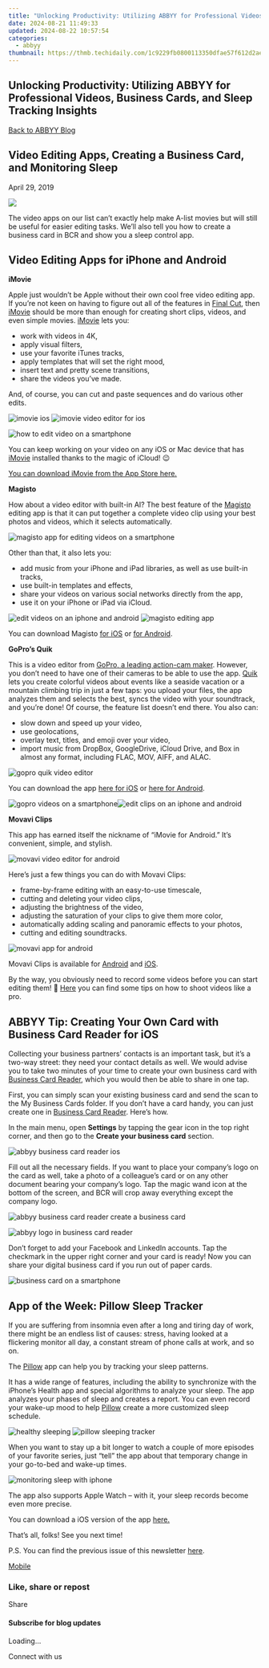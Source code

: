 ```yaml
---
title: "Unlocking Productivity: Utilizing ABBYY for Professional Videos, Business Cards, and Sleep Tracking Insights"
date: 2024-08-21 11:49:33
updated: 2024-08-22 10:57:54
categories:
  - abbyy
thumbnail: https://thmb.techidaily.com/1c9229fb0800113350dfae57f612d2aef9036646b6591dcd5ed2f832a16cf380.jpg
---
```


## Unlocking Productivity: Utilizing ABBYY for Professional Videos, Business Cards, and Sleep Tracking Insights

[Back to ABBYY Blog](https://tools.techidaily.com/abbyy/products/)

## Video Editing Apps, Creating a Business Card, and Monitoring Sleep

April 29, 2019

![](https://static1.abbyy.com/abbyycommedia/26793/mobile-monday-77.jpg) 

The video apps on our list can’t exactly help make A-list movies but will still be useful for easier editing tasks. We’ll also tell you how to create a business card in BCR and show you a sleep control app.

## **Video Editing Apps for iPhone and Android**

**iMovie**

Apple just wouldn’t be Apple without their own cool free video editing app. If you’re not keen on having to figure out all of the features in [Final Cut](https://www.apple.com/final-cut-pro/), then [iMovie](https://itunes.apple.com/app/id377298193) should be more than enough for creating short clips, videos, and even simple movies. [iMovie](https://itunes.apple.com/ru/app/id377298193) lets you:

* work with videos in 4K,
* apply visual filters,
* use your favorite iTunes tracks,
* apply templates that will set the right mood,
* insert text and pretty scene transitions,
* share the videos you’ve made.

And, of course, you can cut and paste sequences and do various other edits.

![imovie ios](https://static1.abbyy.com/abbyycommedia/26794/imovie1.jpeg) ![imovie video editor for ios](https://static1.abbyy.com/abbyycommedia/26795/imovie2-1.png)

![how to edit video on a smartphone](https://static1.abbyy.com/abbyycommedia/26796/imovie3.jpeg)

You can keep working on your video on any iOS or Mac device that has [iMovie](https://itunes.apple.com/app/id377298193) installed thanks to the magic of iCloud! 😉

[You can download iMovie from the App Store here.](https://itunes.apple.com/app/imovie/id377298193?mt=8)

**Magisto**

How about a video editor with built-in AI? The best feature of the [Magisto](http://www.magisto.com/) editing app is that it can put together a complete video clip using your best photos and videos, which it selects automatically.

![magisto app for editing videos on a smartphone](https://static1.abbyy.com/abbyycommedia/26797/magico.png)

Other than that, it also lets you:

* add music from your iPhone and iPad libraries, as well as use built-in tracks,
* use built-in templates and effects,
* share your videos on various social networks directly from the app,
* use it on your iPhone or iPad via iCloud.

![edit videos on an iphone and android](https://static1.abbyy.com/abbyycommedia/26798/magico2.png) ![magisto editing app](https://static1.abbyy.com/abbyycommedia/26799/magico3.png)

You can download Magisto [for iOS](https://itunes.apple.com/app/id486781045) or [for Android](https://play.google.com/store/apps/details?id=com.magisto).

**GoPro’s Quik**

This is a video editor from [GoPro, a leading action-cam maker](http://gopro.com/). However, you don’t need to have one of their cameras to be able to use the app. [Quik](https://quik.gopro.com/) lets you create colorful videos about events like a seaside vacation or a mountain climbing trip in just a few taps: you upload your files, the app analyzes them and selects the best, syncs the video with your soundtrack, and you’re done! Of course, the feature list doesn’t end there. You also can:

* slow down and speed up your video,
* use geolocations,
* overlay text, titles, and emoji over your video,
* import music from DropBox, GoogleDrive, iCloud Drive, and Box in almost any format, including FLAC, MOV, AIFF, and ALAC.

![gopro quik video editor](https://static1.abbyy.com/abbyycommedia/26800/gopro.png)

You can download the app [here for iOS](https://quik.gopro.com/dl/ios/?ct=hp) or [here for Android](https://quik.gopro.com/dl/android/?ct=hp).

![gopro videos on a smartphone](https://static1.abbyy.com/abbyycommedia/26801/gopro2.png)![edit clips on an iphone and android](https://static1.abbyy.com/abbyycommedia/26802/gopro3.png)

**Movavi Clips**

This app has earned itself the nickname of “iMovie for Android.” It’s convenient, simple, and stylish.

![movavi video editor for android](https://static1.abbyy.com/abbyycommedia/26803/movavi.png)

Here’s just a few things you can do with Movavi Clips:

* frame-by-frame editing with an easy-to-use timescale,
* cutting and deleting your video clips,
* adjusting the brightness of the video,
* adjusting the saturation of your clips to give them more color,
* automatically adding scaling and panoramic effects to your photos,
* cutting and editing soundtracks.

![movavi app for android](https://static1.abbyy.com/abbyycommedia/26804/movavi2.png)

Movavi Clips is available for [Android](https://play.google.com/store/apps/details?id=com.movavi.mobile.movaviclips&hl=ru) and [iOS](https://itunes.apple.com/app/id1226251139).

By the way, you obviously need to record some videos before you can start editing them! 🙂 [Here](https://tools.techidaily.com/abbyy/products/) you can find some tips on how to shoot videos like a pro.

## **ABBYY Tip: Creating Your Own Card with Business Card Reader for iOS**

Collecting your business partners’ contacts is an important task, but it’s a two-way street: they need your contact details as well. We would advise you to take two minutes of your time to create your own business card with [Business Card Reader](https://go.onelink.me/LuYz/ca107d7), which you would then be able to share in one tap.

First, you can simply scan your existing business card and send the scan to the My Business Cards folder. If you don’t have a card handy, you can just create one in [Business Card Reader](https://go.onelink.me/LuYz/ca107d7). Here’s how.

In the main menu, open **Settings** by tapping the gear icon in the top right corner, and then go to the **Create your business card** section.

![abbyy business card reader ios](https://static1.abbyy.com/abbyycommedia/28720/abbyy1.png)

Fill out all the necessary fields. If you want to place your company’s logo on the card as well, take a photo of a colleague’s card or on any other document bearing your company’s logo. Tap the magic wand icon at the bottom of the screen, and BCR will crop away everything except the company logo.

![abbyy business card reader create a business card](https://static1.abbyy.com/abbyycommedia/26492/abbyy2.png)

![abbyy logo in business card reader](https://static1.abbyy.com/abbyycommedia/26491/abbyy3.jpg)

Don’t forget to add your Facebook and LinkedIn accounts. Tap the checkmark in the upper right corner and your card is ready! Now you can share your digital business card if you run out of paper cards.

![business card on a smartphone](https://static1.abbyy.com/abbyycommedia/26806/abbyy4.png)

## **App of the Week: Pillow Sleep Tracker**

If you are suffering from insomnia even after a long and tiring day of work, there might be an endless list of causes: stress, having looked at a flickering monitor all day, a constant stream of phone calls at work, and so on.

The [Pillow](https://neybox.com/pillow-sleep-tracker-en) app can help you by tracking your sleep patterns.

It has a wide range of features, including the ability to synchronize with the iPhone’s Health app and special algorithms to analyze your sleep. The app analyzes your phases of sleep and creates a report. You can even record your wake-up mood to help [Pillow](https://neybox.com/pillow-sleep-tracker-en) create a more customized sleep schedule.

![healthy sleeping](https://static1.abbyy.com/abbyycommedia/26807/sleep1.png) ![pillow sleeping tracker](https://static1.abbyy.com/abbyycommedia/26808/sleep2.png)

When you want to stay up a bit longer to watch a couple of more episodes of your favorite series, just “tell” the app about that temporary change in your go-to-bed and wake-up times.

![monitoring sleep with iphone](https://static1.abbyy.com/abbyycommedia/26809/sleep3.png)

The app also supports Apple Watch – with it, your sleep records become even more precise.

You can download a iOS version of the app [here.](https://itunes.apple.com/app/id878691772)

That’s all, folks! See you next time!

P.S. You can find the previous issue of this newsletter [here](https://tools.techidaily.com/abbyy/products/).

[Mobile](https://tools.techidaily.com/abbyy/products/) 

### Like, share or repost

Share 

  
#### Subscribe for blog updates

Loading...

Connect with us

<ins class="adsbygoogle"
     style="display:block"
     data-ad-format="autorelaxed"
     data-ad-client="ca-pub-7571918770474297"
     data-ad-slot="1223367746"></ins>



<ins class="adsbygoogle"
     style="display:block"
     data-ad-client="ca-pub-7571918770474297"
     data-ad-slot="8358498916"
     data-ad-format="auto"
     data-full-width-responsive="true"></ins>
